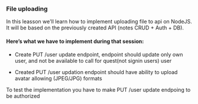 ### File uploading

In this leasson we'll learn how to implement uploading file to api on NodeJS. It will be based on the previously created API (notes CRUD + Auth + DB).

#### Here’s what we have to implement during that session:
 - Create PUT /user update endpoint, endpoint should update only own user, and not be available to call for quest(not signin users) user

 - Created PUT /user updation endpoint should have ability to upload avatar allowing (JPEG/JPG) formats

To test the implementation you have to make PUT /user update endpoing to be authorized
